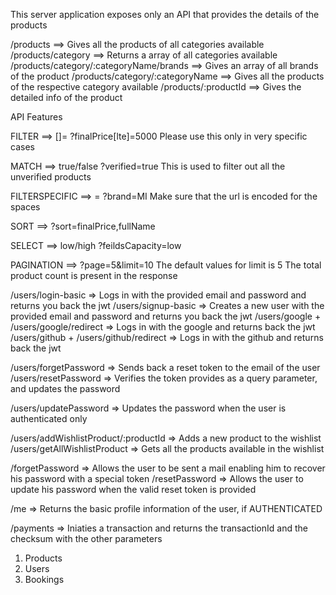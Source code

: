 <!-- API -->

This server application exposes only an API that provides the details of the products

/products ==> Gives all the products of all categories available
/products/category ==> Returns a array of all categories available
/products/category/:categoryName/brands ==> Gives an array of all brands of the product
/products/category/:categoryName ==> Gives all the products of the respective category available
/products/:productId ==> Gives the detailed info of the product

API Features

FILTER ==> <feildName>[<mongoDB operator>]=<value>
?finalPrice[lte]=5000
Please use this only in very specific cases

MATCH ==> true/false
?verified=true
This is used to filter out all the unverified products

FILTERSPECIFIC ==> <feildName>=<value>
?brand=MI
Make sure that the url is encoded for the spaces

SORT ==>
?sort=finalPrice,fullName

SELECT ==> low/high
?feildsCapacity=low

PAGINATION ==>
?page=5&limit=10
The default values for limit is 5
The total product count is present in the response

/users/login-basic => Logs in with the provided email and password and returns you back the jwt
/users/signup-basic => Creates a new user with the provided email and password and returns you back the jwt
/users/google + /users/google/redirect => Logs in with the google and returns back the jwt
/users/github + /users/github/redirect => Logs in with the github and returns back the jwt

/users/forgetPassword => Sends back a reset token to the email of the user
/users/resetPassword => Verifies the token provides as a query parameter, and updates the password

/users/updatePassword => Updates the password when the user is authenticated only

/users/addWishlistProduct/:productId => Adds a new product to the wishlist
/users/getAllWishlistProduct => Gets all the products available in the wishlist

/forgetPassword => Allows the user to be sent a mail enabling him to recover his password with a special token
/resetPassword => Allows the user to update his password when the valid reset token is provided

/me => Returns the basic profile information of the user, if AUTHENTICATED

/payments => Iniaties a transaction and returns the transactionId and the checksum with the other parameters

<!-- DATABASES -->

1. Products
2. Users
3. Bookings
